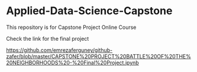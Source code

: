 # Applied-Data-Science-Capstone

This repository is for Capstone Project Online Course

Check the link for the final project

https://github.com/emrezaferguney/github-zafer/blob/master/CAPSTONE%20PROJECT%20BATTLE%20OF%20THE%20NEIGHBORHOODS%20-%20Final%20Project.ipynb
